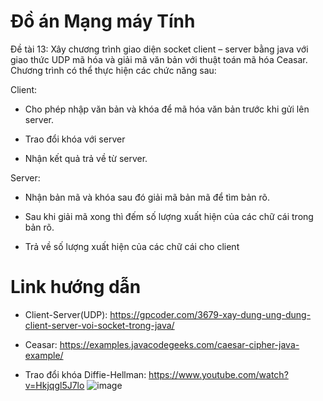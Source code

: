 # Đồ án Mạng máy Tính
Đề tài 13: Xây chương trình giao diện socket client – server bằng java với giao thức UDP mã hóa và giải mã văn bản với thuật toán mã hóa Ceasar. Chương trình có thể thực hiện các chức năng sau:

Client:

- Cho phép nhập văn bản và khóa để mã hóa văn bản trước khi gửi lên server.

- Trao đổi khóa với server

- Nhận kết quả trả về từ server.

Server:

- Nhận bản mã và khóa sau đó giải mã bản mã để tìm bản rõ.

- Sau khi giải mã xong thì đếm số lượng xuất hiện của các chữ cái trong bản rõ.

- Trả về số lượng xuất hiện của các chữ cái cho client


# Link hướng dẫn

- Client-Server(UDP): https://gpcoder.com/3679-xay-dung-ung-dung-client-server-voi-socket-trong-java/

- Ceasar: https://examples.javacodegeeks.com/caesar-cipher-java-example/

- Trao đổi khóa Diffie-Hellman: https://www.youtube.com/watch?v=Hkjqgl5J7lo
![image](https://user-images.githubusercontent.com/83626285/147381418-4226e208-21ef-4ccf-9b6b-bdcf1b0a2375.png)
